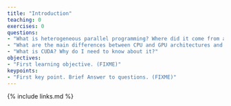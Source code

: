 ```yaml
---
title: "Introduction"
teaching: 0
exercises: 0
questions:
- "What is heterogeneous parallel programming? Where did it come from and how did it evolve?"
- "What are the main differences between CPU and GPU architectures and their corresponding parallel programming paradigms?"
- "What is CUDA? Why do I need to know about it?"
objectives:
- "First learning objective. (FIXME)"
keypoints:
- "First key point. Brief Answer to questions. (FIXME)"
---
```




{% include links.md %}


